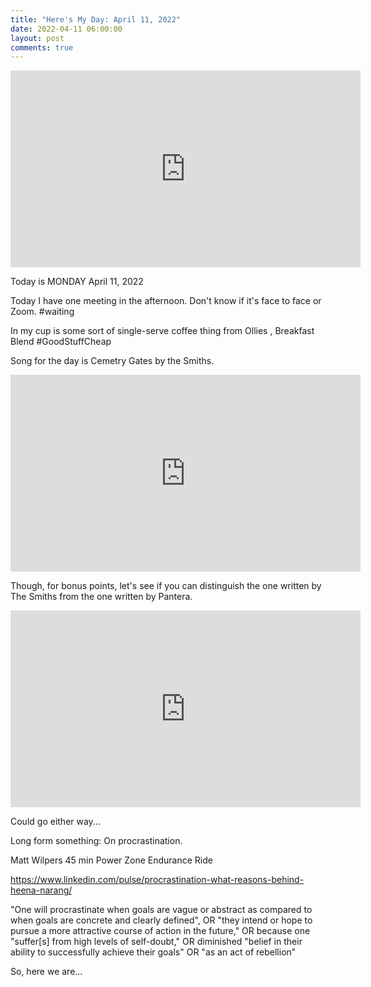 ```yaml
---
title: "Here's My Day: April 11, 2022"
date: 2022-04-11 06:00:00
layout: post
comments: true
---
```


<iframe width="560" height="315" src="https://www.youtube.com/embed/DfzMdqwHUKI" title="YouTube video player" frameborder="0" allow="accelerometer; autoplay; clipboard-write; encrypted-media; gyroscope; picture-in-picture" allowfullscreen></iframe>

Today is MONDAY April 11, 2022

Today I have one meeting in the afternoon. Don't know if it's face to face or Zoom. #waiting 

In my cup is some sort of single-serve coffee thing from Ollies , Breakfast Blend #GoodStuffCheap

Song for the day is Cemetry Gates by the Smiths. 

<iframe width="560" height="315" src="https://www.youtube.com/embed/dfXqxjMkyQ4" title="YouTube video player" frameborder="0" allow="accelerometer; autoplay; clipboard-write; encrypted-media; gyroscope; picture-in-picture" allowfullscreen></iframe>

Though, for bonus points, let's see if you can distinguish the one written by The Smiths from the one written by Pantera.

<iframe width="560" height="315" src="https://www.youtube.com/embed/fiPEn2W_8oE" title="YouTube video player" frameborder="0" allow="accelerometer; autoplay; clipboard-write; encrypted-media; gyroscope; picture-in-picture" allowfullscreen></iframe>

Could go either way...

Long form something: On procrastination.

Matt Wilpers 45 min Power Zone Endurance Ride

https://www.linkedin.com/pulse/procrastination-what-reasons-behind-heena-narang/

"One will procrastinate when goals are vague or abstract as compared to when goals are concrete and clearly defined", OR "they intend or hope to pursue a more attractive course of action in the future," OR because one "suffer[s] from high levels of self-doubt," OR diminished "belief in their ability to successfully achieve their goals" OR "as an act of rebellion"

So, here we are...
